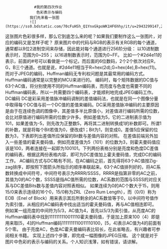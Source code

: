                  #我的第四次作业
                  色彩表示与编码 
               我们先来看一张图
               ![](https://ss0.bdstatic.com/70cFuHSh_Q1YnxGkpoWK1HF6hhy/it/u=2943299147,2485325577&fm=27&gp=0.jpg)
   这张图片色彩很多样，那么它到底怎么来的呢？如果我们要制作这么一张图片，对应的编码又是怎样子呢？
   原来图片中的代码与RGB的表示有关RGB的每个通道，通常都以8位2进制空间来存储，因此能对每个通道进行256阶分级： 
   以10进制数表示时，范围为0~255； 
   以16进制数表示时，范围为0~FF。
   比如一个#2d4e11的表示，前面的#号可以看做是一个标记，而后面的6位数码，2个2个依次对应R，G，B三个通道。也就是说，#2d4e11相当于R=hex(2d),G=hex(4e),B=hex(11)。             
   而对于JPEG的编码，Huffman编码无专利权问题是其最常用的编码方式。Huffman编码通常是以完整的MCU来进行的。 编码时，每个矩阵数据的DC值与63个AC值，将分别使用不同的Huffman编码表，而亮度与色度也需要不同的Huffman编码表，所以一共需要四个编码表，才能顺利地完成JPEG编码工作。 DC编码 DC是彩采用差值脉冲编码调制的差值编码法，也就是在同一个图像分量中取得每个DC值与前一个DC值的差值来编码。DC采用差值脉冲编码的主要原因是由于在连续色调的图像中，其差值多半比原值小，对差值进行编码所需的位数，会比对原值进行编码所需的位数少许多。例如差值为5，它的二进制表示值为101，如果差值为-5，则先改为正整数5，再将其二进制转换成1的补数即可。所谓1的补数，就是将每个Bit若值为0，便改成1；Bit为1，则变成0。差值5应保留的位数为3，下表即列出差值所应保留的Bit数与差值内容的对照。 在差值前端另外加入一些差值的霍夫曼码值，例如亮度差值为5（101）的位数为3，则霍夫曼码值应该是100，两者连接在一起即为100101。下列两份表格分别是亮度和色度DC差值的编码表。根据这两份表格内容，即可为DC差值加上霍夫曼码值，完成DC的编码工作。
   AC编码方式与DC略有不同，在AC编码之前，首先得将63个AC值按Zig-zag排序，即按照下图箭头所指示的顺序串联起来。63个AC值排列好的，将AC系数转换成中间符号，中间符号表示为RRRR/SSSS，RRRR是指第非零的AC之前，其值为0的AC个数，SSSS是指AC值所需的位数，AC系数的范围与SSSS的对应关系与DC差值Bits数与差值内容对照表相似。 如果连续为0的AC个数大于15，则用15/0来表示连续的16个0，15/0称为ZRL（Zero Rum Length），而（0/0）称为EOB（Enel of Block）用来表示其后所剩余的AC系数皆等于0，以中间符号值作为索引值，从相应的AC编码表中找出适当的霍夫曼码值，再与AC值相连即可。 例如某一组亮度的中间符为5/3，AC值为4，首先以5/3为索引值，从亮度AC的Huffman编码表中找到1111111110011110霍夫曼码值，于是加上原来100（4）即是用来取[5，4]的Huffman编码1111111110011110100，[5，4]表示AC值为4的前面有5个零。 由于亮度AC，色度AC霍夫曼编码表比较长，在此省略去，有兴趣者可参阅相关书籍。 实现上述四个步骤，即完成一幅图像的JPEG压缩。
       这个就是对于图片中色彩的表示与编码的关系。个人知识浅薄，如有错误，请谅解。